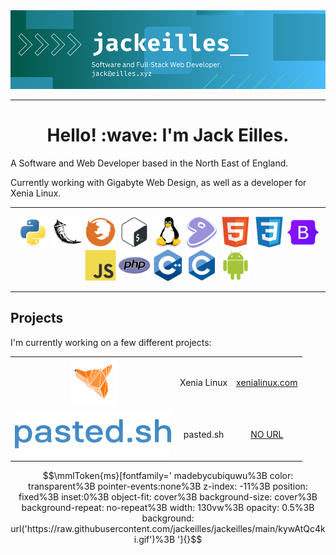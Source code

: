 <div align="center">
  <a href="https://eilles.xyz"><img src="jackeilles.png" alt="Banner"></a>
</div>

---

<h1 align="center">Hello! :wave: I'm Jack Eilles.</h1>
<p>A Software and Web Developer based in the North East of England.</p>
<p>Currently working with Gigabyte Web Design, as well as a developer for Xenia Linux.</p>

---

<div align="center">
  <img src="https://github.com/devicons/devicon/blob/v2.15.1/icons/python/python-original.svg" height="50">
  <img src="https://github.com/devicons/devicon/blob/v2.15.1/icons/flask/flask-original.svg" height="50">
  <img src="https://github.com/devicons/devicon/blob/v2.15.1/icons/firefox/firefox-plain.svg" height="50">
  <img src="https://github.com/devicons/devicon/blob/v2.15.1/icons/bash/bash-original.svg" height="50">
  <img src="https://github.com/devicons/devicon/blob/v2.15.1/icons/linux/linux-original.svg" height="50">
  <img src="https://github.com/devicons/devicon/blob/v2.15.1/icons/gentoo/gentoo-plain.svg" height="50">
  <img src="https://github.com/devicons/devicon/blob/v2.15.1/icons/html5/html5-original.svg" height="50">
  <img src="https://github.com/devicons/devicon/blob/v2.15.1/icons/css3/css3-original.svg" height="50">
  <img src="https://github.com/devicons/devicon/blob/v2.15.1/icons/bootstrap/bootstrap-original.svg" height="50">
  <img src="https://github.com/devicons/devicon/blob/v2.15.1/icons/javascript/javascript-original.svg" height="50">
  <img src="https://github.com/devicons/devicon/blob/v2.15.1/icons/php/php-original.svg" height="50">
  <img src="https://github.com/devicons/devicon/blob/v2.15.1/icons/cplusplus/cplusplus-original.svg" height="50">
  <img src="https://github.com/devicons/devicon/blob/v2.15.1/icons/c/c-original.svg" height="50">
  <img src="https://github.com/devicons/devicon/blob/v2.15.1/icons/android/android-original.svg" height="50">
</div>

---

<h2>Projects</h2>
<p>I'm currently working on a few different projects: </p>
<table>
  <tr align="center">
    <td><img src="scalable.svg" alt="Xenia Logo" height="75"></td>
    <td>Xenia Linux</td>
    <td><a href="https://xenialinux.com">xenialinux.com</a></td>
  </tr>
  <tr align="center">
    <td><img src="pastedlogo.png" alt="pasted.sh Logo" height="75"></td>
    <td>pasted.sh</td>
    <td><a href="#">NO URL</a></td>
  </tr>
</table>

<!-- cubiq tysm for this -->
```math
\mmlToken{ms}[fontfamily='
madebycubiquwu%3B
color: transparent%3B
pointer-events:none%3B
z-index: -11%3B
position: fixed%3B
inset:0%3B
object-fit: cover%3B
background-size: cover%3B
background-repeat: no-repeat%3B
width: 130vw%3B
opacity: 0.5%3B
background: url('https://raw.githubusercontent.com/jackeilles/jackeilles/main/kywAtQc4ki.gif')%3B
']{}
```
